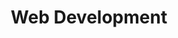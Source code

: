 ---
title: Web Development
tags: "services"
elementId: webDev
url: /services/webDev
bodyTitle: Jamstack Web Development
subTitle: Solidify your business on the web with static site generation. Perfect for blogs and E-commerce websites.
cardTitleLeft: Static Websites
cardTitleCenter: E-Commerce
cardTitleRight: Get Started
cardSubheadLeft: Fast, Reliable, Secure.. Our websites make it easy to add content, look beautiful, and operate on low to no monthly fees.
cardSubheadCenter: We use API's like shopify, paypal & stripe to deliver on your store's solutions. We develop your store with SEO and business in mind first.
cardSubheadRight: Its time to get started. Click the button below to fill out our intake form and we will submit an invoice to you from there.
cardButtonLeft: Portfolio
cardButtonCenter: Learn more
cardButtonRight: Get Started
---